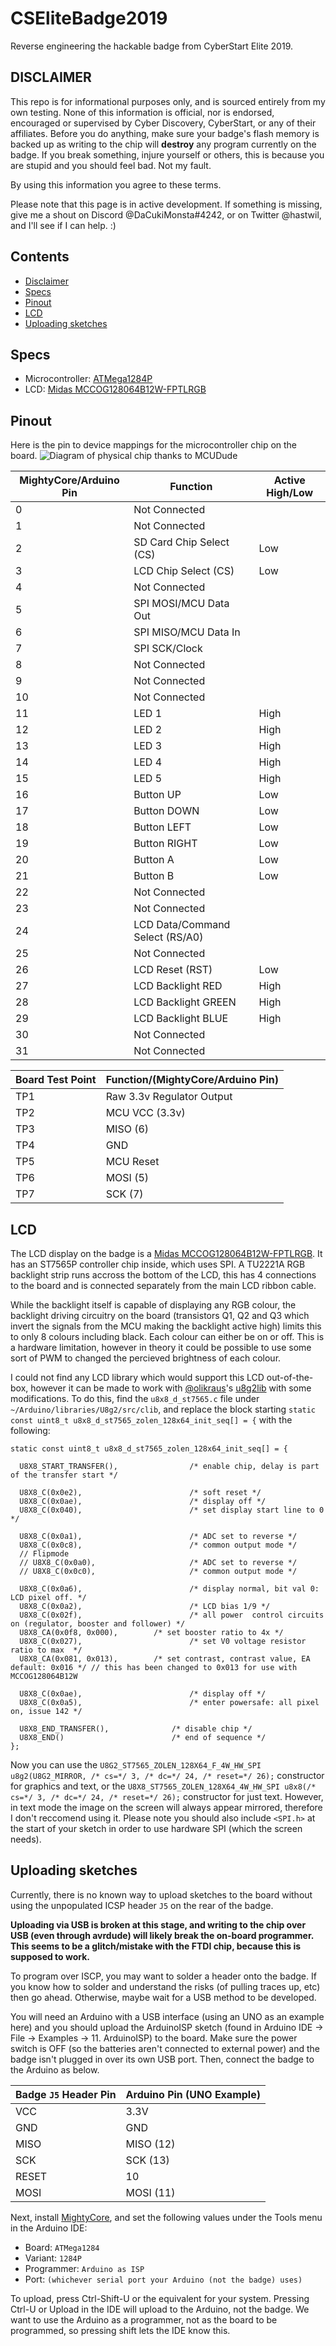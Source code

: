 # CSEliteBadge2019
Reverse engineering the hackable badge from CyberStart Elite 2019.
## DISCLAIMER
This repo is for informational purposes only, and is sourced entirely from my own testing. None of this information is official, nor is endorsed, encouraged or supervised by Cyber Discovery, CyberStart, or any of their affiliates. Before you do anything, make sure your badge's flash memory is backed up as writing to the chip will **destroy** any program currently on the badge. If you break something, injure yourself or others, this is because you are stupid and you should feel bad. Not my fault.

By using this information you agree to these terms.

Please note that this page is in active development. If something is missing, give me a shout on Discord @DaCukiMonsta#4242, or on Twitter @hastwil, and I'll see if I can help. :)

## Contents
+ [Disclaimer](#disclaimer)
+ [Specs](#specs)
+ [Pinout](#pinout)
+ [LCD](#lcd)
+ [Uploading sketches](#uploading-sketches)

## Specs
+ Microcontroller: [ATMega1284P](http://ww1.microchip.com/downloads/en/devicedoc/doc8059.pdf)
+ LCD: [Midas MCCOG128064B12W-FPTLRGB](https://uk.farnell.com/midas/mccog128064b12w-fptlrgb/display-lcd-graphic-128x64-fstn/dp/2664760)

## Pinout
Here is the pin to device mappings for the microcontroller chip on the board.
![Diagram of physical chip thanks to MCUDude](https://camo.githubusercontent.com/178242e7684d9ab642e0c43fcb64b3a0bcb5c289/68747470733a2f2f692e696d6775722e636f6d2f4b3334785a62342e6a7067)

| MightyCore/Arduino Pin  | Function           | Active High/Low |
|-------------------------|--------------------|-----------------|
|0|Not Connected||
|1|Not Connected||
|2|SD Card Chip Select (CS)|Low|
|3|LCD Chip Select (CS)|Low|
|4|Not Connected||
|5|SPI MOSI/MCU Data Out||
|6|SPI MISO/MCU Data In||
|7|SPI SCK/Clock||
|8|Not Connected||
|9|Not Connected||
|10|Not Connected||
|11|LED 1|High|
|12|LED 2|High|
|13|LED 3|High|
|14|LED 4|High|
|15|LED 5|High|
|16|Button UP|Low|
|17|Button DOWN|Low|
|18|Button LEFT|Low|
|19|Button RIGHT|Low|
|20|Button A|Low|
|21|Button B|Low|
|22|Not Connected||
|23|Not Connected||
|24|LCD Data/Command Select (RS/A0)||
|25|Not Connected||
|26|LCD Reset (RST)|Low|
|27|LCD Backlight RED|High|
|28|LCD Backlight GREEN|High|
|29|LCD Backlight BLUE|High|
|30|Not Connected||
|31|Not Connected||

| Board Test Point        | Function/(MightyCore/Arduino Pin)      |
|-------------------------|----------------------------------------|
|TP1|Raw 3.3v Regulator Output|
|TP2|MCU VCC (3.3v)|
|TP3|MISO (6)|
|TP4|GND|
|TP5|MCU Reset|
|TP6|MOSI (5)|
|TP7|SCK (7)|

## LCD
The LCD display on the badge is a [Midas MCCOG128064B12W-FPTLRGB](https://uk.farnell.com/midas/mccog128064b12w-fptlrgb/display-lcd-graphic-128x64-fstn/dp/2664760). It has an ST7565P controller chip inside, which uses SPI. A TU2221A RGB backlight strip runs accross the bottom of the LCD, this has 4 connections to the board and is connected separately from the main LCD ribbon cable.

While the backlight itself is capable of displaying any RGB colour, the backlight driving circuitry on the board (transistors Q1, Q2 and Q3 which invert the signals from the MCU making the backlight active high) limits this to only 8 colours including black. Each colour can either be on or off. This is a hardware limitation, however in theory it could be possible to use some sort of PWM to changed the percieved brightness of each colour.

I could not find any LCD library which would support this LCD out-of-the-box, however it can be made to work with [@olikraus](https://github.com/olikraus)'s [u8g2lib](https://github.com/olikraus/u8g2) with some modifications. To do this, find the `u8x8_d_st7565.c` file under `~/Arduino/libraries/U8g2/src/clib`, and replace the block starting `static const uint8_t u8x8_d_st7565_zolen_128x64_init_seq[] = {` with the following:

```Processing
static const uint8_t u8x8_d_st7565_zolen_128x64_init_seq[] = {
    
  U8X8_START_TRANSFER(),             	/* enable chip, delay is part of the transfer start */
  
  U8X8_C(0x0e2),            			/* soft reset */
  U8X8_C(0x0ae),		                /* display off */
  U8X8_C(0x040),		                /* set display start line to 0 */
  
  U8X8_C(0x0a1),		                /* ADC set to reverse */
  U8X8_C(0x0c8),		                /* common output mode */
  // Flipmode
  // U8X8_C(0x0a0),		                /* ADC set to reverse */
  // U8X8_C(0x0c0),		                /* common output mode */
  
  U8X8_C(0x0a6),		                /* display normal, bit val 0: LCD pixel off. */
  U8X8_C(0x0a2),		                /* LCD bias 1/9 */
  U8X8_C(0x02f),		                /* all power  control circuits on (regulator, booster and follower) */
  U8X8_CA(0x0f8, 0x000),		/* set booster ratio to 4x */
  U8X8_C(0x027),		                /* set V0 voltage resistor ratio to max  */
  U8X8_CA(0x081, 0x013),		/* set contrast, contrast value, EA default: 0x016 */ // this has been changed to 0x013 for use with MCCOG128064B12W
  
  U8X8_C(0x0ae),		                /* display off */
  U8X8_C(0x0a5),		                /* enter powersafe: all pixel on, issue 142 */
  
  U8X8_END_TRANSFER(),             	/* disable chip */
  U8X8_END()             			/* end of sequence */
};
```

Now you can use the `U8G2_ST7565_ZOLEN_128X64_F_4W_HW_SPI u8g2(U8G2_MIRROR, /* cs=*/ 3, /* dc=*/ 24, /* reset=*/ 26);` constructor for graphics and text, or the `U8X8_ST7565_ZOLEN_128X64_4W_HW_SPI u8x8(/* cs=*/ 3, /* dc=*/ 24, /* reset=*/ 26);` constructor for just text. However, in text mode the image on the screen will always appear mirrored, therefore I don't reccomend using it. Please note you should also include `<SPI.h>` at the start of your sketch in order to use hardware SPI (which the screen needs).

## Uploading sketches
Currently, there is no known way to upload sketches to the board without using the unpopulated ICSP header `J5` on the rear of the badge.

**Uploading via USB is broken at this stage, and writing to the chip over USB (even through avrdude) will likely break the on-board programmer. This seems to be a glitch/mistake with the FTDI chip, because this is supposed to work.**

To program over ISCP, you may want to solder a header onto the badge. If you know how to solder and understand the risks (of pulling traces up, etc) then go ahead. Otherwise, maybe wait for a USB method to be developed.

You will need an Arduino with a USB interface (using an UNO as an example here) and you should upload the ArduinoISP sketch (found in Arduino IDE -> File -> Examples -> 11. ArduinoISP) to the board. Make sure the power switch is OFF (so the batteries aren't connected to external power) and the badge isn't plugged in over its own USB port.  Then, connect the badge to the Arduino as below.

|Badge `J5` Header Pin|Arduino Pin (UNO Example)|
|-|-|
|VCC|3.3V|
|GND|GND|
|MISO|MISO (12)|
|SCK|SCK (13)|
|RESET|10|
|MOSI|MOSI (11)|

Next, install [MightyCore](https://github.com/MCUdude/MightyCore#boards-manager-installation), and set the following values under the Tools menu in the Arduino IDE:
+ Board: `ATMega1284`
+ Variant: `1284P`
+ Programmer: `Arduino as ISP`
+ Port: `(whichever serial port your Arduino (not the badge) uses)`

To upload, press Ctrl-Shift-U or the equivalent for your system. Pressing Ctrl-U or Upload in the IDE will upload to the Arduino, not the badge. We want to use the Arduino as a programmer, not as the board to be programmed, so pressing shift lets the IDE know this.